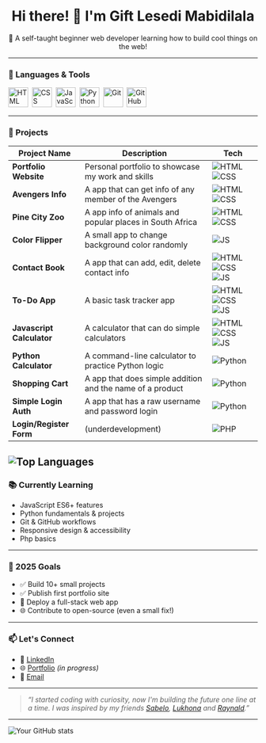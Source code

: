 <h1 align="center">Hi there! 👋 I'm Gift Lesedi Mabidilala</h1>

<p align="center">🌱 A self-taught beginner web developer learning how to build cool things on the web!</p>

---

### 🧠 Languages & Tools

<p align="left">
  <img src="https://cdn.jsdelivr.net/gh/devicons/devicon/icons/html5/html5-original.svg" title="HTML5" alt="HTML" width="40" height="40"/>&nbsp;
  <img src="https://cdn.jsdelivr.net/gh/devicons/devicon/icons/css3/css3-original.svg" title="CSS3" alt="CSS" width="40" height="40"/>&nbsp;
  <img src="https://cdn.jsdelivr.net/gh/devicons/devicon/icons/javascript/javascript-original.svg" title="JavaScript" alt="JavaScript" width="40" height="40"/>&nbsp;
  <img src="https://cdn.jsdelivr.net/gh/devicons/devicon/icons/python/python-original.svg" title="Python" alt="Python" width="40" height="40"/>&nbsp;
  <img src="https://cdn.jsdelivr.net/gh/devicons/devicon/icons/git/git-original.svg" title="Git" alt="Git" width="40" height="40"/>&nbsp;
  <img src="https://cdn.jsdelivr.net/gh/devicons/devicon/icons/github/github-original.svg" title="GitHub" alt="GitHub" width="40" height="40"/>
</p>

---

### 🚀 Projects

| Project Name | Description | Tech |
|--------------|-------------|------|
| **Portfolio Website** | Personal portfolio to showcase my work and skills | ![HTML](https://img.shields.io/badge/-HTML5-orange?logo=html5&logoColor=white) ![CSS](https://img.shields.io/badge/-CSS3-blue?logo=css3&logoColor=white) |
| **Avengers Info** | A app that can get info of any member of the Avengers | ![HTML](https://img.shields.io/badge/-HTML5-orange?logo=html5&logoColor=white) ![CSS](https://img.shields.io/badge/-CSS3-blue?logo=css3&logoColor=white) |
| **Pine City Zoo** | A app info of animals and popular places in South Africa | ![HTML](https://img.shields.io/badge/-HTML5-orange?logo=html5&logoColor=white) ![CSS](https://img.shields.io/badge/-CSS3-blue?logo=css3&logoColor=white) |
| **Color Flipper** | A small app to change background color randomly | ![JS](https://img.shields.io/badge/-JavaScript-yellow?logo=javascript&logoColor=black) |
| **Contact Book** | A app that can add, edit, delete contact info | ![HTML](https://img.shields.io/badge/-HTML5-orange?logo=html5&logoColor=white) ![CSS](https://img.shields.io/badge/-CSS3-blue?logo=css3&logoColor=white) ![JS](https://img.shields.io/badge/-JavaScript-yellow?logo=javascript&logoColor=black) |
| **To-Do App** | A basic task tracker app | ![HTML](https://img.shields.io/badge/-HTML5-orange?logo=html5&logoColor=white) ![CSS](https://img.shields.io/badge/-CSS3-blue?logo=css3&logoColor=white) ![JS](https://img.shields.io/badge/-JavaScript-yellow?logo=javascript&logoColor=black) |
| **Javascript Calculator** | A calculator that can do simple calculators | ![HTML](https://img.shields.io/badge/-HTML5-orange?logo=html5&logoColor=white) ![CSS](https://img.shields.io/badge/-CSS3-blue?logo=css3&logoColor=white) ![JS](https://img.shields.io/badge/-JavaScript-yellow?logo=javascript&logoColor=black) |
| **Python Calculator** | A command-line calculator to practice Python logic | ![Python](https://img.shields.io/badge/-Python-blue?logo=python&logoColor=white) |
| **Shopping Cart** | A app that does simple addition and the name of a product | ![Python](https://img.shields.io/badge/-Python-blue?logo=python&logoColor=white) |
| **Simple Login Auth** | A app that has a raw username and password login | ![Python](https://img.shields.io/badge/-Python-blue?logo=python&logoColor=white) |
| **Login/Register Form** | (underdevelopment) | ![PHP](https://img.shields.io/badge/PHP-777BB4?style=flat&logo=php&logoColor=white) |

![Top Languages](https://github-readme-stats.vercel.app/api/top-langs/?username=TheRealMabidax&layout=compact&theme=default)
---

### 📚 Currently Learning

- JavaScript ES6+ features
- Python fundamentals & projects
- Git & GitHub workflows
- Responsive design & accessibility
- Php basics 

---

### 🎯 2025 Goals

- ✅ Build 10+ small projects
- ✅ Publish first portfolio site
- 🚀 Deploy a full-stack web app
- 🌐 Contribute to open-source (even a small fix!)

---

### 📫 Let's Connect

- 💼 [LinkedIn](https://www.linkedin.com/in/gift-lesedi-mabidilala-a8b1a2348/)
- 🌐 [Portfolio](#) *(in progress)*
- 📧 [Email](mailto:lgmabidilala@gmail.com)

---

> *“I started coding with curiosity, now I'm building the future one line at a time.*
> *I was inspired by my friends [Sabelo](#), [Lukhona](https://github.com/lethalstaz) and [Raynald](#).”*

---

![Your GitHub stats](https://github-readme-stats.vercel.app/api?username=TheRealMabidax&show_icons=true&theme=default)
